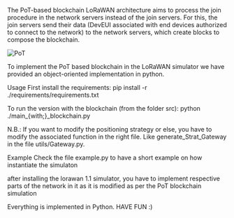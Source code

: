 
The PoT-based blockchain LoRaWAN architecture aims to process the join procedure in the network servers instead of the join servers. For this, the join servers send their data (DevEUI associated with end devices authorized to connect to the network) to the network servers, which create blocks to compose the blockchain.

![PoT](https://github.com/user-attachments/assets/3dfeebe9-6544-4b09-bda2-2a2ee0c73f3b)

To implement the PoT based blockchain in  the LoRaWAN simulator we have provided an object-oriented implementation in python.

Usage
First install the requirements: pip install -r ./requirements/requirements.txt

To run the version with the blockchain (from the folder src): python ./main_{with;}_blockchain.py

N.B.: If you want to modify the positioning strategy or else, you have to modify the associated function in the right file. Like generate_Strat_Gateway in the file utils/Gateway.py.

Example
Check the file example.py to have a short example on how instantiate the simulaton

after installing the lorawan 1.1 simulator, you have to implement respective parts of the network in it as it is modified as per the PoT  blockchain simulation

Everything is implemented in Python. HAVE FUN :)
